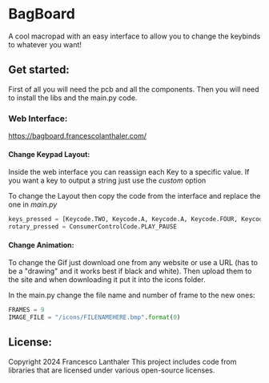 # BagBoard

A cool macropad with an easy interface to allow you to change the keybinds to whatever you want!


## Get started:
First of all you will need the pcb and all the components.
Then you will need to install the libs and the main.py code.

### Web Interface:
https://bagboard.francescolanthaler.com/

#### Change Keypad Layout:
Inside the web interface you can reassign each Key to a specific value. 
If you want a key to output a string just use the *custom* option

To change the Layout then copy the code from the interface and replace the one in *main.py*

```python
keys_pressed = [Keycode.TWO, Keycode.A, Keycode.A, Keycode.FOUR, Keycode.FIVE, Keycode.SIX, Keycode.B, Keycode.SEVEN, Keycode.EIGHT, Keycode.NINE, Keycode.C, Keycode.PERIOD, Keycode.ZERO, Keycode.ENTER, Keycode.D]
rotary_pressed = ConsumerControlCode.PLAY_PAUSE
```

#### Change Animation:
To change the Gif just download one from any website or use a URL (has to be a "drawing" and it works best if black and white).
Then upload them to the site and when downloading it put it into the icons folder.

In the main.py change the file name and number of frame to the new ones:

```python
FRAMES = 9
IMAGE_FILE = "/icons/FILENAMEHERE.bmp".format(0)
```


## License:

Copyright 2024 Francesco Lanthaler
This project includes code from libraries that are licensed under various open-source licenses. 



